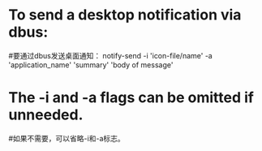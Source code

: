 # To send a desktop notification via dbus:
#要通过dbus发送桌面通知：
notify-send -i 'icon-file/name' -a 'application_name' 'summary' 'body of message'

# The -i and -a flags can be omitted if unneeded.
#如果不需要，可以省略-i和-a标志。
